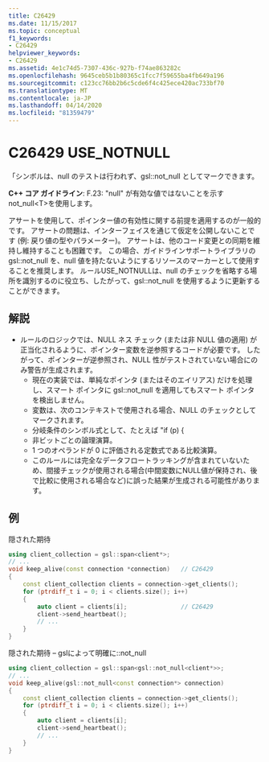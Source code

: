 ```yaml
---
title: C26429
ms.date: 11/15/2017
ms.topic: conceptual
f1_keywords:
- C26429
helpviewer_keywords:
- C26429
ms.assetid: 4e1c74d5-7307-436c-927b-f74ae863282c
ms.openlocfilehash: 9645ceb5b1b80365c1fcc7f59655ba4fb649a196
ms.sourcegitcommit: c123cc76bb2b6c5cde6f4c425ece420ac733bf70
ms.translationtype: MT
ms.contentlocale: ja-JP
ms.lasthandoff: 04/14/2020
ms.locfileid: "81359479"
---
```

# <a name="c26429-use_notnull"></a>C26429 USE_NOTNULL

「シンボルは、null のテストは行われず、gsl::not_null としてマークできます。

**C++ コア ガイドライン**: F.23: "null" が有効な値ではないことを示すnot_null\<T>を使用します。

アサートを使用して、ポインター値の有効性に関する前提を適用するのが一般的です。 アサートの問題は、インターフェイスを通じて仮定を公開しないことです (例: 戻り値の型やパラメーター)。 アサートは、他のコード変更との同期を維持し維持することも困難です。 この場合、ガイドラインサポートライブラリの gsl::not_null を、null 値を持たないようにするリソースのマーカーとして使用することを推奨します。 ルールUSE_NOTNULLは、null のチェックを省略する場所を識別するのに役立ち、したがって、gsl::not_null を使用するように更新することができます。

## <a name="remarks"></a>解説

- ルールのロジックでは、NULL ネス チェック (または非 NULL 値の適用) が正当化されるように、ポインター変数を逆参照するコードが必要です。 したがって、ポインターが逆参照され、NULL 性がテストされていない場合にのみ警告が生成されます。
  - 現在の実装では、単純なポインタ (またはそのエイリアス) だけを処理し、スマート ポインタに gsl::not_null を適用してもスマート ポインタを検出しません。
  - 変数は、次のコンテキストで使用される場合、NULL のチェックとしてマークされます。
  - 分岐条件のシンボル式として、たとえば "if (p) {
  - 非ビットごとの論理演算。
  - 1 つのオペランドが 0 に評価される定数式である比較演算。
  - このルールには完全なデータフロートラッキングが含まれていないため、間接チェックが使用される場合(中間変数にNULL値が保持され、後で比較に使用される場合など)に誤った結果が生成される可能性があります。

## <a name="example"></a>例

隠された期待

```cpp
using client_collection = gsl::span<client*>;
// ...
void keep_alive(const connection *connection)   // C26429
{
    const client_collection clients = connection->get_clients();
    for (ptrdiff_t i = 0; i < clients.size(); i++)
    {
        auto client = clients[i];               // C26429
        client->send_heartbeat();
        // ...
    }
}
```

隠された期待 – gslによって明確に::not_null

```cpp
using client_collection = gsl::span<gsl::not_null<client*>>;
// ...
void keep_alive(gsl::not_null<const connection*> connection)
{
    const client_collection clients = connection->get_clients();
    for (ptrdiff_t i = 0; i < clients.size(); i++)
    {
        auto client = clients[i];
        client->send_heartbeat();
        // ...
    }
}
```

